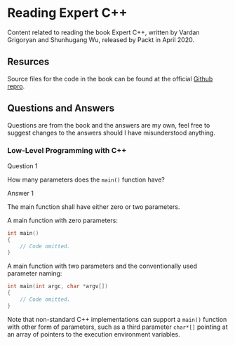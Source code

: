 # Reading Expert C++

Content related to reading the book Expert C++, written by Vardan Grigoryan and Shunhugang Wu, released by Packt in April 2020.

## Resurces

Source files for the code in the book can be found at the official [Github repro](https://github.com/PacktPublishing/Expert-CPP).

## Questions and Answers

Questions are from the book and the answers are my own, feel free to suggest changes to the answers should I have misunderstood anything.

### Low-Level Programming with C++

Question 1

How many parameters does the `main()` function have?

Answer 1

The main function shall have either zero or two parameters.

A main function with zero parameters:

```cpp
int main()
{
    // Code omitted.
}
```

A main function with two parameters and the conventionally used parameter naming:

```cpp
int main(int argc, char *argv[])
{
    // Code omitted.
}
```

Note that non-standard C++ implementations can support a `main()` function with other form of parameters, such as a third parameter `char*[]` pointing at an array of pointers to the execution environment variables.
